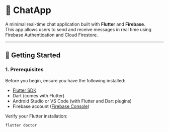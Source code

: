 # 📱 ChatApp

A minimal real-time chat application built with **Flutter** and **Firebase**.  
This app allows users to send and receive messages in real time using Firebase Authentication and Cloud Firestore.

---

## 🚀 Getting Started

### 1. Prerequisites

Before you begin, ensure you have the following installed:

- [Flutter SDK](https://flutter.dev/docs/get-started/install)
- Dart (comes with Flutter)
- Android Studio or VS Code (with Flutter and Dart plugins)
- Firebase account ([Firebase Console](https://console.firebase.google.com/))

Verify your Flutter installation:

```bash
flutter doctor
